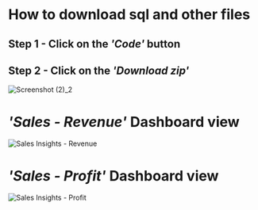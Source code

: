 # How to download sql and other files
## Step 1 - Click on the ***'Code'*** button
## Step 2 - Click on the  ***'Download zip'***
![Screenshot (2)_2](https://user-images.githubusercontent.com/96106995/188304684-d0c0b34f-2791-4068-b71a-90536ec87766.png)
# ***'Sales - Revenue'*** Dashboard view
![Sales Insights - Revenue](https://user-images.githubusercontent.com/96106995/188306312-55e291ad-0aa7-4a05-a4df-df1b0616dd65.png)

# ***'Sales - Profit'*** Dashboard view
![Sales Insights - Profit](https://user-images.githubusercontent.com/96106995/188306337-82943bc9-3643-4b8a-9de4-9b2a349fbb95.png)

